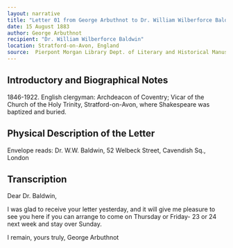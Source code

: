 ```yaml
---
layout: narrative
title: "Letter 01 from George Arbuthnot to Dr. William Wilberforce Baldwin"
date: 15 August 1883
author: George Arbuthnot
recipient: "Dr. William Wilberforce Baldwin"
location: Stratford-on-Avon, England
source:  Pierpont Morgan Library Dept. of Literary and Historical Manuscripts, MA 3564
---
```


## Introductory and Biographical Notes

1846-1922. English clergyman: Archdeacon of Coventry; Vicar of the Church of the Holy Trinity, Stratford-on-Avon, where Shakespeare was baptized and buried.  

## Physical Description of the Letter

Envelope reads: Dr. W.W. Baldwin, 52 Welbeck Street, Cavendish Sq., London

## Transcription

Dear Dr. Baldwin,

I was glad to receive your letter yesterday, and it will give me pleasure to see you here if you can arrange to come on Thursday or Friday- 23 or 24 next week and stay over Sunday.

I remain, yours truly,  George Arbuthnot

